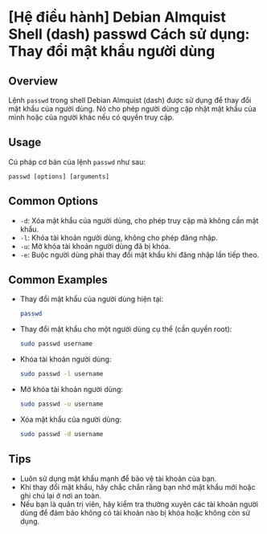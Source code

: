 # [Hệ điều hành] Debian Almquist Shell (dash) passwd Cách sử dụng: Thay đổi mật khẩu người dùng

## Overview
Lệnh `passwd` trong shell Debian Almquist (dash) được sử dụng để thay đổi mật khẩu của người dùng. Nó cho phép người dùng cập nhật mật khẩu của mình hoặc của người khác nếu có quyền truy cập.

## Usage
Cú pháp cơ bản của lệnh `passwd` như sau:
```
passwd [options] [arguments]
```

## Common Options
- `-d`: Xóa mật khẩu của người dùng, cho phép truy cập mà không cần mật khẩu.
- `-l`: Khóa tài khoản người dùng, không cho phép đăng nhập.
- `-u`: Mở khóa tài khoản người dùng đã bị khóa.
- `-e`: Buộc người dùng phải thay đổi mật khẩu khi đăng nhập lần tiếp theo.

## Common Examples
- Thay đổi mật khẩu của người dùng hiện tại:
  ```bash
  passwd
  ```

- Thay đổi mật khẩu cho một người dùng cụ thể (cần quyền root):
  ```bash
  sudo passwd username
  ```

- Khóa tài khoản người dùng:
  ```bash
  sudo passwd -l username
  ```

- Mở khóa tài khoản người dùng:
  ```bash
  sudo passwd -u username
  ```

- Xóa mật khẩu của người dùng:
  ```bash
  sudo passwd -d username
  ```

## Tips
- Luôn sử dụng mật khẩu mạnh để bảo vệ tài khoản của bạn.
- Khi thay đổi mật khẩu, hãy chắc chắn rằng bạn nhớ mật khẩu mới hoặc ghi chú lại ở nơi an toàn.
- Nếu bạn là quản trị viên, hãy kiểm tra thường xuyên các tài khoản người dùng để đảm bảo không có tài khoản nào bị khóa hoặc không còn sử dụng.